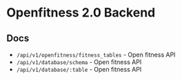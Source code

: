 # Openfitness 2.0 Backend

## Docs

- `/api/v1/openfitness/fitness_tables` - Open fitness API
- `/api/v1/database/schema` - Open fitness API
- `/api/v1/database/:table` - Open fitness API

